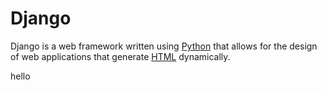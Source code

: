 # Django

Django is a web framework written using [Python](/wiki/Python) that allows for the design of web applications that generate [HTML](/wiki/HTML) dynamically.

hello            
            
            
            